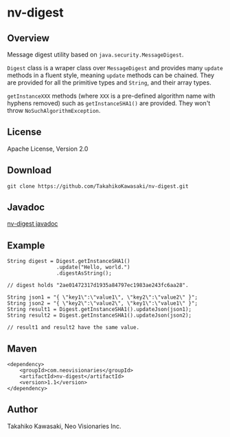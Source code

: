 nv-digest
=========

Overview
--------

Message digest utility based on `java.security.MessageDigest`.

`Digest` class is a wraper class over `MessageDigest` and provides
many `update` methods in a fluent style, meaning `update` methods
can be chained. They are provided for all the primitive types and
`String`, and their array types.

`getInstanceXXX` methods (where `XXX` is a pre-defined algorithm
name with hyphens removed) such as `getInstanceSHA1()` are
provided. They won't throw `NoSuchAlgorithmException`.


License
-------

Apache License, Version 2.0


Download
--------

    git clone https://github.com/TakahikoKawasaki/nv-digest.git


Javadoc
-------

[nv-digest javadoc](http://TakahikoKawasaki.github.com/nv-digest/)



Example
-------

    String digest = Digest.getInstanceSHA1()
                    .update("Hello, world.")
                    .digestAsString();

    // digest holds "2ae01472317d1935a84797ec1983ae243fc6aa28".

    String json1 = "{ \"key1\":\"value1\", \"key2\":\"value2\" }";
    String json2 = "{ \"key2\":\"value2\", \"key1\":\"value1\" }";
    String result1 = Digest.getInstanceSHA1().updateJson(json1);
    String result2 = Digest.getInstanceSHA1().updateJson(json2);

    // result1 and result2 have the same value.


Maven
-----

    <dependency>
        <groupId>com.neovisionaries</groupId>
        <artifactId>nv-digest</artifactId>
        <version>1.1</version>
    </dependency>


Author
------

Takahiko Kawasaki, Neo Visionaries Inc.
